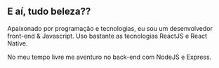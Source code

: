 ## E aí, tudo beleza??

Apaixonado por programação e tecnologias, eu sou um desenvolvedor front-end & Javascript. Uso bastante as tecnologias ReactJS e React Native.

No meu tempo livre me aventuro no back-end com NodeJS e Express.
